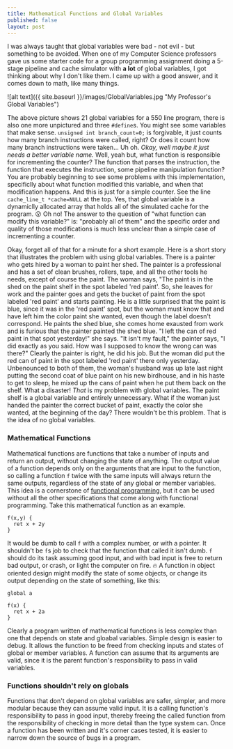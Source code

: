 ```yaml
---
title: Mathematical Functions and Global Variables
published: false
layout: post
---
```


I was always taught that global variables were bad - not evil - but something
to be avoided. When one of my Computer Science professors gave us some starter code for
a group programming assignment doing a 5-stage pipeline and cache simulator
with __a lot__ of global variables, I got
thinking about why I don't like them. I came up with a good answer, and it 
comes down to math, like many things.

![alt text]({{ site.baseurl }}/images/GlobalVariables.jpg "My Professor's
Global Variables")

The above picture shows 21 global variables for a 550 line program, there is
also one more unpictured and three `#define`s. You might see some variables
that make sense. `unsigned int branch_count=0;` is forgivable, it just counts
how many branch instructions were called, right? Or does it count how many branch
instructions were taken... Uh oh. _Okay, well maybe it just needs a better
variable name._ Well, yeah but, what function is responsible for
incrementing the counter? The function that parses the instruction, the
function that executes the instruction, some pipeline manipulation function?
You are probably beginning to see some problems with this implementation,
specificlly about what function modified this variable, and when that
modification happens. And this is just for a simple counter. See the line
`cache_line_t *cache=NULL` at the top. Yes, that global variable is
a dynamiclly allocated array that holds all of the simulated cache for the
program. :open_mouth: Oh no! The answer to the question of "what function
can modify this variable?" is: "probably all of them" and the specific order and
quality of those modifications is much less unclear than a simple case of
incrementing a counter.

Okay, forget all of that for a minute for a short example. Here is a short
story that illustrates the problem with using global variables.
There is a painter who gets hired by a woman to paint her shed. The painter is
a professional and has a set of clean brushes, rollers, tape, and all the other
tools he needs, except of course the paint. The woman says, "The paint is in
the shed on the paint shelf in the spot labeled 'red paint'. So, she leaves for
work and the painter goes and gets the bucket of paint from the spot labeled 'red paint'
and starts painting. He is a little surprised that the paint is blue, since it
was in the 'red paint' spot, but the woman must know that and have left him the
color paint she wanted, even though the label doesn't correspond. He paints the
shed blue, she comes home exausted from work and is furious that the painter
painted the shed blue. "I left the can of red paint in that spot yesterday!"
she says. "It isn't my fault," the painter says, "I did exactly as you said.
How was I supposed to know the wrong can was there?" Clearly the painter is
right, he did his job. But the woman did put the red can of paint in the spot
labeled 'red paint' there only yesterday. Unbenounced to both of them, the
woman's husband was up late last night putting the second coat of blue paint on
his new birdhouse, and in his haste to get to sleep, he mixed up the cans of
paint when he put them back on the shelf. What a disaster! _That_ is my
problem with global variables. The paint shelf is a global variable and
entirely unnecessary. What if the woman just handed the painter the
correct bucket of paint, exactly the color she
wanted, at the beginning of the day? There wouldn't be this problem. That is
the idea of no global variables. 

### Mathematical Functions

Mathematical functions are functions that take a number of inputs and return
an output, without changing the state of anything. The output value of
a function depends only on the arguments that are input to the function, so
calling a function `f` twice with the same inputs will always return the same
outputs, regardless of the state of any global or member variables. This idea is a cornerstone of [functional programming](https://en.wikipedia.org/wiki/Functional_programming), but it can be used without all the other specifications that come along with functional programming. Take this mathematical function as an example.

~~~
f(x,y) {
  ret x + 2y 
}
~~~

It would be dumb to call `f` with a complex number, or with a pointer. It
shouldn't be `f`s job to check that the function that called it isn't dumb. `f`
should do its task assuming good input, and with bad input is free to return
bad output, or crash, or light the computer on fire. :fire:
A function in object oriented design might modify the state of some objects, or
change its output depending on the state of something, like this:

~~~
global a

f(x) {
  ret x + 2a
}
~~~

Clearly a program written of mathematical functions is less complex than one
that depends on state and gloabal variables. Simple design is easier to debug.
It allows the function to be freed from checking inputs and states of global
or member variables. A function can assume that its arguments are valid, since
it is the parent function's responsibility to pass in valid variables.

### Functions shouldn't rely on globals

Functions that don't depend on global variables are safer, simpler, and more
modular because they can assume valid input. It is a calling function's
responsibility to pass in good input, thereby freeing the called function from
the responsibility of checking in more detail than the type system can. Once
a function has been written and it's corner cases tested, it is easier to
narrow down the source of bugs in a program.


